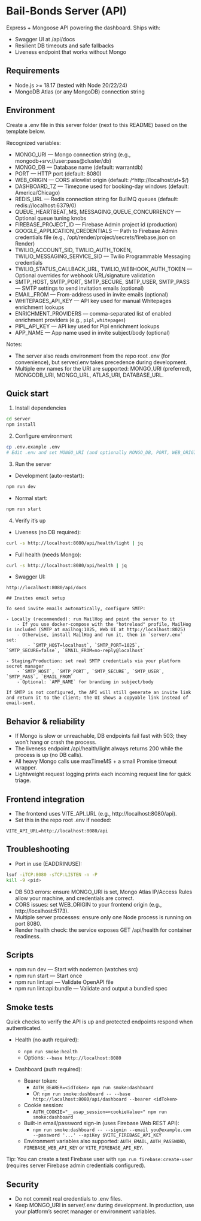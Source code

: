 # Bail-Bonds Server (API)

Express + Mongoose API powering the dashboard. Ships with:
- Swagger UI at /api/docs
- Resilient DB timeouts and safe fallbacks
- Liveness endpoint that works without Mongo

## Requirements
- Node.js >= 18.17 (tested with Node 20/22/24)
- MongoDB Atlas (or any MongoDB) connection string

## Environment
Create a .env file in this server folder (next to this README) based on the template below.

Recognized variables:
- MONGO_URI — Mongo connection string (e.g., mongodb+srv://user:pass@cluster/db)
- MONGO_DB — Database name (default: warrantdb)
- PORT — HTTP port (default: 8080)
- WEB_ORIGIN — CORS allowlist origin (default: /^http:\/\/localhost:\\d+$/)
- DASHBOARD_TZ — Timezone used for booking-day windows (default: America/Chicago)
- REDIS_URL — Redis connection string for BullMQ queues (default: redis://localhost:6379/0)
- QUEUE_HEARTBEAT_MS, MESSAGING_QUEUE_CONCURRENCY — Optional queue tuning knobs
- FIREBASE_PROJECT_ID — Firebase Admin project id (production)
- GOOGLE_APPLICATION_CREDENTIALS — Path to Firebase Admin credentials file (e.g., /opt/render/project/secrets/firebase.json on Render)
- TWILIO_ACCOUNT_SID, TWILIO_AUTH_TOKEN, TWILIO_MESSAGING_SERVICE_SID — Twilio Programmable Messaging credentials
- TWILIO_STATUS_CALLBACK_URL, TWILIO_WEBHOOK_AUTH_TOKEN — Optional overrides for webhook URL/signature validation
- SMTP_HOST, SMTP_PORT, SMTP_SECURE, SMTP_USER, SMTP_PASS — SMTP settings to send invitation emails (optional)
- EMAIL_FROM — From-address used in invite emails (optional)
- WHITEPAGES_API_KEY — API key used for manual Whitepages enrichment lookups
- ENRICHMENT_PROVIDERS — comma-separated list of enabled enrichment providers (e.g., `pipl,whitepages`)
- PIPL_API_KEY — API key used for Pipl enrichment lookups
 - APP_NAME — App name used in invite subject/body (optional)

Notes:
- The server also reads environment from the repo root .env (for convenience), but server/.env takes precedence during development.
- Multiple env names for the URI are supported: MONGO_URI (preferred), MONGODB_URI, MONGO_URL, ATLAS_URI, DATABASE_URL.

## Quick start

1) Install dependencies

```bash
cd server
npm install
```

2) Configure environment

```bash
cp .env.example .env
# Edit .env and set MONGO_URI (and optionally MONGO_DB, PORT, WEB_ORIGIN)
```

3) Run the server

- Development (auto-restart):
```bash
npm run dev
```
- Normal start:
```bash
npm run start
```

4) Verify it’s up

- Liveness (no DB required):
```bash
curl -s http://localhost:8080/api/health/light | jq
```
- Full health (needs Mongo):
```bash
curl -s http://localhost:8080/api/health | jq
```
- Swagger UI:
```
http://localhost:8080/api/docs

## Invites email setup

To send invite emails automatically, configure SMTP:

- Locally (recommended): run MailHog and point the server to it
	- If you use docker-compose with the "hotreload" profile, MailHog is included (SMTP at mailhog:1025, Web UI at http://localhost:8025)
	- Otherwise, install MailHog and run it, then in `server/.env` set:
		- `SMTP_HOST=localhost`, `SMTP_PORT=1025`, `SMTP_SECURE=false`, `EMAIL_FROM=no-reply@localhost`

- Staging/Production: set real SMTP credentials via your platform secret manager
	- `SMTP_HOST`, `SMTP_PORT`, `SMTP_SECURE`, `SMTP_USER`, `SMTP_PASS`, `EMAIL_FROM`
	- Optional: `APP_NAME` for branding in subject/body

If SMTP is not configured, the API will still generate an invite link and return it to the client; the UI shows a copyable link instead of email-sent.
```

## Behavior & reliability
- If Mongo is slow or unreachable, DB endpoints fail fast with 503; they won’t hang or crash the process.
- The liveness endpoint /api/health/light always returns 200 while the process is up (no DB calls).
- All heavy Mongo calls use maxTimeMS + a small Promise timeout wrapper.
- Lightweight request logging prints each incoming request line for quick triage.

## Frontend integration
- The frontend uses VITE_API_URL (e.g., http://localhost:8080/api).
- Set this in the repo root .env if needed:
```
VITE_API_URL=http://localhost:8080/api
```

## Troubleshooting
- Port in use (EADDRINUSE):
```bash
lsof -iTCP:8080 -sTCP:LISTEN -n -P
kill -9 <pid>
```
- DB 503 errors: ensure MONGO_URI is set, Mongo Atlas IP/Access Rules allow your machine, and credentials are correct.
- CORS issues: set WEB_ORIGIN to your frontend origin (e.g., http://localhost:5173).
- Multiple server processes: ensure only one Node process is running on port 8080.
- Render health check: the service exposes GET /api/health for container readiness.

## Scripts
- npm run dev — Start with nodemon (watches src)
- npm run start — Start once
- npm run lint:api — Validate OpenAPI file
- npm run lint:api:bundle — Validate and output a bundled spec

## Smoke tests
Quick checks to verify the API is up and protected endpoints respond when authenticated.

- Health (no auth required):
	- `npm run smoke:health`
	- Options: `--base http://localhost:8080`

- Dashboard (auth required):
	- Bearer token:
		- `AUTH_BEARER=<idToken> npm run smoke:dashboard`
		- Or: `npm run smoke:dashboard -- --base http://localhost:8080/api/dashboard --bearer <idToken>`
	- Cookie session:
		- `AUTH_COOKIE="__asap_session=<cookieValue>" npm run smoke:dashboard`
	- Built-in email/password sign-in (uses Firebase Web REST API):
		- `npm run smoke:dashboard -- --signin --email you@example.com --password '...' --apiKey $VITE_FIREBASE_API_KEY`
	- Environment variables also supported: `AUTH_EMAIL`, `AUTH_PASSWORD`, `FIREBASE_WEB_API_KEY` or `VITE_FIREBASE_API_KEY`.

Tip: You can create a test Firebase user with `npm run firebase:create-user` (requires server Firebase admin credentials configured).

## Security
- Do not commit real credentials to .env files.
- Keep MONGO_URI in server/.env during development. In production, use your platform’s secret manager or environment variables.
